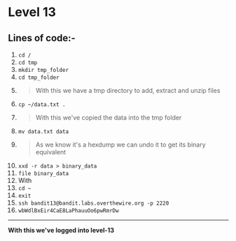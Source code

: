 # Level 13
## Lines of code:-
1. `cd /`
2. `cd tmp`
3. `mkdir tmp_folder`
4. `cd tmp_folder`
5. > With this we have a tmp directory to add, extract and unzip files
6. `cp ~/data.txt .`
7. > With this we've copied the data into the tmp folder
8. `mv data.txt data`
9. > As we know it's a hexdump we can undo it to get its binary equivalent
10. `xxd -r data > binary_data`
11. `file binary_data`
12. With 
13. `cd ~`
14. `exit`
15. `ssh bandit13@bandit.labs.overthewire.org -p 2220`
16. `wbWdlBxEir4CaE8LaPhauuOo6pwRmrDw`
---
**With this we've logged into level-13**
